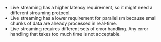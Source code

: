 * Live streaming has a higher latency requirement, so it might need a different streaming protocol.
* Live streaming has a lower requirement for parallelism because small chunks of data are already processed in real-time.
* Live streaming requires different sets of error handling. Any error handling that takes too much time is not acceptable.
